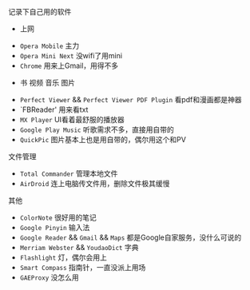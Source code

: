 记录下自己用的软件

+ 上网
- `Opera Mobile` 主力
- `Opera Mini Next` 没wifi了用mini
- `Chrome` 用来上Gmail，用得不多

+ 书 视频 音乐 图片
- `Perfect Viewer` && `Perfect Viewer PDF Plugin` 看pdf和漫画都是神器
- `FBReader' 用来看txt
- `MX Player` UI看着最舒服的播放器
- `Google Play Music` 听歌需求不多，直接用自带的
- `QuickPic` 图片基本上也是用自带的，偶尔用这个和PV

文件管理
- `Total Commander` 管理本地文件
- `AirDroid` 连上电脑传文件用，删除文件极其缓慢

其他
- `ColorNote` 很好用的笔记
- `Google Pinyin` 输入法
- `Google Reader` && `Gmail` && `Maps` 都是Google自家服务，没什么可说的
- `Merriam Webster` && `YoudaoDict` 字典
- `Flashlight` 灯，偶尔会用上
- `Smart Compass` 指南针，一直没派上用场
- `GAEProxy` 没怎么用


